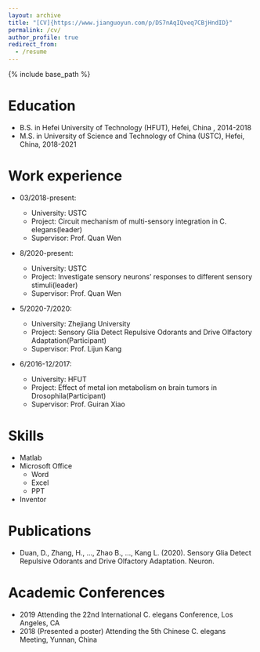 ```yaml
---
layout: archive
title: "[CV]{https://www.jianguoyun.com/p/DS7nAqIQveq7CBjHndID}"
permalink: /cv/
author_profile: true
redirect_from:
  - /resume
---
```


{% include base_path %}

Education
======
* B.S. in Hefei University of Technology (HFUT), Hefei, China , 2014-2018       
* M.S. in University of Science and Technology of China (USTC), Hefei, China, 2018-2021

Work experience
======
* 03/2018-present: 
  * University: USTC
  * Project: Circuit mechanism of multi-sensory integration in C. elegans(leader)
  * Supervisor: Prof. Quan Wen

* 8/2020-present:   
  * University: USTC
  * Project: Investigate sensory neurons’ responses to different sensory stimuli(leader)
  * Supervisor: Prof. Quan Wen
 
* 5/2020-7/2020:   
  * University: Zhejiang University
  * Project: Sensory Glia Detect Repulsive Odorants and Drive Olfactory Adaptation(Participant)
  * Supervisor: Prof. Lijun Kang          
  
* 6/2016-12/2017:   
  * University: HFUT
  * Project: Effect of metal ion metabolism on brain tumors in Drosophila(Participant)
  * Supervisor: Prof. Guiran Xiao  
  
Skills
======
* Matlab
* Microsoft Office
  * Word
  * Excel
  * PPT
* Inventor

Publications
======
  *	Duan, D., Zhang, H., ..., Zhao B., …, Kang L. (2020). Sensory Glia Detect Repulsive Odorants and Drive Olfactory Adaptation. Neuron.
  
Academic Conferences 
======
 * 2019 Attending the 22nd International C. elegans Conference, Los Angeles, CA
 * 2018 (Presented a poster) Attending the 5th Chinese C. elegans Meeting, Yunnan, China
 
 
 
  

  

